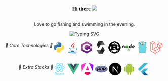 <div style="display: flex; justify-content: center;">
<h3 style="font-family: Poppins;"> Hi there <img src="https://media.giphy.com/media/hvRJCLFzcasrR4ia7z/giphy.gif" width="28"></h3>
</div>

<div style="display: flex; justify-content: center;">
<p style="text-align: center;">Love to go fishing and swimming in the evening.</p>
</div>

<div style="display: flex; justify-content: center;">
<a href="https://git.io/typing-svg"><img
        src="https://readme-typing-svg.herokuapp.com?font=Poppins&weight=500&size=40&pause=1000&color=F7B92E&center=true&random=true&width=600&height=100&lines=Backend+Engineer;Blockchain+Developer;Technical+Leader;Project+Manager;Full+Stack+Engineer"
        alt="Typing SVG" /></a>
</div>


<div style="display: flex; justify-content: center;">
<h6> 🧠 Core Technologies 🧠 </h6>
<div style="display: flex; align-items: center;">
    <img src="https://github.com/devicons/devicon/blob/master/icons/python/python-original.svg" title="Python"
        alt="Python" width="40" height="40" />&nbsp;
    <img src="https://github.com/devicons/devicon/blob/master/icons/java/java-original.svg" title="Java"
        alt="Java" width="40" height="40" />&nbsp;
    <img src="https://github.com/devicons/devicon/blob/master/icons/csharp/csharp-original.svg" title="C#"
        alt="C#" width="40" height="40" />&nbsp;
    <img src="https://github.com/devicons/devicon/blob/master/icons/solidity/solidity-original.svg"
        title="Solidity" alt="Solidity" width="40" height="40" />&nbsp;
    <img src="https://github.com/devicons/devicon/blob/master/icons/rust/rust-original.svg" title="Rust"
        alt="Rust" width="40" height="40" />&nbsp;
    <img src="https://github.com/devicons/devicon/blob/master/icons/nodejs/nodejs-original-wordmark.svg"
        title="Nodejs" alt="Nodejs" width="40" height="40" />&nbsp;
    <img src="https://github.com/devicons/devicon/blob/master/icons/go/go-original.svg" title="Go" alt="Go"
        width="40" height="40" />&nbsp;
    <img src="https://github.com/devicons/devicon/blob/master/icons/laravel/laravel-original.svg"
        title="Laravel" alt="Laravel" width="40" height="40" />&nbsp;
</div>
</div>

<div style="display: flex; justify-content: center;">
<h6> 🚨 Extra Stacks 🚨 </h6>
<div style="display: flex; align-items: center;">
    <img src="https://github.com/devicons/devicon/blob/master/icons/react/react-original-wordmark.svg"
        title="React" alt="React" width="40" height="40" />&nbsp;
    <img src="https://github.com/devicons/devicon/blob/master/icons/vuejs/vuejs-original.svg" title="Vue.js"
        alt="Vue.js" width="40" height="40" />&nbsp;
    <img src="https://github.com/devicons/devicon/blob/master/icons/angular/angular-original.svg"
        title="Angular" alt="Angular" width="40" height="40" />&nbsp;
    <img src="https://github.com/devicons/devicon/blob/master/icons/php/php-original.svg" title="PHP" alt="PHP"
        width="40" height="40" />&nbsp;
    <img src="https://github.com/devicons/devicon/blob/master/icons/nextjs/nextjs-original.svg" title="Next.js"
        alt="Next.js" width="40" height="40" />&nbsp;
    <img src="https://github.com/devicons/devicon/blob/master/icons/android/android-original.svg"
        title="Android" alt="Android" width="40" height="40" />&nbsp;
    <img src="https://github.com/devicons/devicon/blob/master/icons/flutter/flutter-original.svg"
        title="Flutter" alt="Flutter" width="40" height="40" />&nbsp;
</div>
</div>